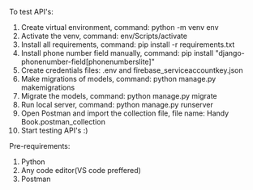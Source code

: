 To test API's:
1. Create virtual environment, command: python -m venv env
2. Activate the venv, command: env/Scripts/activate
3. Install all requirements, command: pip install -r requirements.txt
4. Install phone number field manually, command: pip install "django-phonenumber-field[phonenumberslite]"
5. Create credentials files: .env and firebase_serviceaccountkey.json
6. Make migrations of models, command: python manage.py makemigrations
7. Migrate the models, command: python manage.py migrate
8. Run local server, command: python manage.py runserver
9. Open Postman and import the collection file, file name: Handy Book.postman_collection
10. Start testing API's :)

Pre-requirements:
1. Python
2. Any code editor(VS code preffered)
3. Postman
